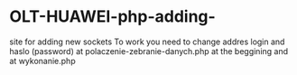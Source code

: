 # OLT-HUAWEI-php-adding-
site for adding new sockets 
To work you need to change addres login and haslo (password) at polaczenie-zebranie-danych.php at the beggining and at wykonanie.php
